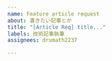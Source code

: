 ```yaml
---
name: Feature article request
about: 書きたい記事とか
title: "[Article Req] title..."
labels: 技術記事執筆
assignees: drumath2237

---
```



